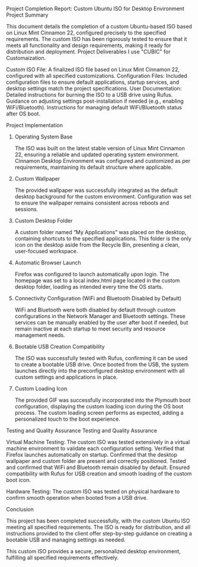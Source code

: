 Project Completion Report: Custom Ubuntu ISO for Desktop Environment
Project Summary

This document details the completion of a custom Ubuntu-based ISO based on Linux Mint Cinnamon 22, configured precisely to the specified requirements. The custom ISO has been rigorously tested to ensure that it meets all functionality and design requirements, making it ready for distribution and deployment.
Project Deliverables
I use "CUBIC" for Customaization.

  Custom ISO File:
        A finalized ISO file based on Linux Mint Cinnamon 22, configured with all specified customizations.
    Configuration Files:
        Included configuration files to ensure default applications, startup services, and desktop settings match the project specifications.
    User Documentation:
        Detailed instructions for burning the ISO to a USB drive using Rufus.
        Guidance on adjusting settings post-installation if needed (e.g., enabling WiFi/Bluetooth).
        Instructions for managing default WiFi/Bluetooth status after OS boot.

Project Implementation
1. Operating System Base

    The ISO was built on the latest stable version of Linux Mint Cinnamon 22, ensuring a reliable and updated operating system environment.
    Cinnamon Desktop Environment was configured and customized as per requirements, maintaining its default structure where applicable.

2. Custom Wallpaper

    The provided wallpaper was successfully integrated as the default desktop background for the custom environment.
    Configuration was set to ensure the wallpaper remains consistent across reboots and sessions.

3. Custom Desktop Folder

    A custom folder named “My Applications” was placed on the desktop, containing shortcuts to the specified applications.
    This folder is the only icon on the desktop aside from the Recycle Bin, presenting a clean, user-focused workspace.

4. Automatic Browser Launch

    Firefox was configured to launch automatically upon login.
    The homepage was set to a local index.html page located in the custom desktop folder, loading as intended every time the OS starts.

5. Connectivity Configuration (WiFi and Bluetooth Disabled by Default)

    WiFi and Bluetooth were both disabled by default through custom configurations in the Network Manager and Bluetooth settings.
    These services can be manually enabled by the user after boot if needed, but remain inactive at each startup to meet security and resource management needs.

6. Bootable USB Creation Compatibility

    The ISO was successfully tested with Rufus, confirming it can be used to create a bootable USB drive.
    Once booted from the USB, the system launches directly into the preconfigured desktop environment with all custom settings and applications in place.

7. Custom Loading Icon

    The provided GIF was successfully incorporated into the Plymouth boot configuration, displaying the custom loading icon during the OS boot process.
    The custom loading screen performs as expected, adding a personalized touch to the boot experience.

Testing and Quality Assurance
Testing and Quality Assurance

  Virtual Machine Testing: The custom ISO was tested extensively in a virtual machine environment to validate each configuration setting.
        Verified that Firefox launches automatically on startup.
        Confirmed that the desktop wallpaper and custom folder are present and correctly positioned.
        Tested and confirmed that WiFi and Bluetooth remain disabled by default.
        Ensured compatibility with Rufus for USB creation and smooth loading of the custom boot icon.

  Hardware Testing: The custom ISO was tested on physical hardware to confirm smooth operation when booted from a USB drive.

Conclusion

This project has been completed successfully, with the custom Ubuntu ISO meeting all specified requirements. The ISO is ready for distribution, and all instructions provided to the client offer step-by-step guidance on creating a bootable USB and managing settings as needed.

This custom ISO provides a secure, personalized desktop environment, fulfilling all specified requirements effectively.
